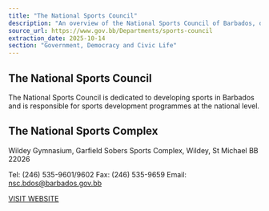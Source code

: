```yaml
---
title: "The National Sports Council"
description: "An overview of the National Sports Council of Barbados, detailing its mission for sports development and providing contact information for the National Sports Complex."
source_url: https://www.gov.bb/Departments/sports-council
extraction_date: 2025-10-14
section: "Government, Democracy and Civic Life"
---
```


## The National Sports Council

The National Sports Council is dedicated to developing sports in Barbados and is responsible for sports development programmes at the national level.

## The National Sports Complex

Wildey Gymnasium, Garfield Sobers Sports Complex, Wildey, St Michael BB 22026

Tel: (246) 535-9601/9602
Fax: (246) 535-9659
Email: [nsc.bdos@barbados.gov.bb](mailto:nsc.bdos@barbados.gov.bb)

[VISIT WEBSITE](http://www.nsc.gov.bb)
```